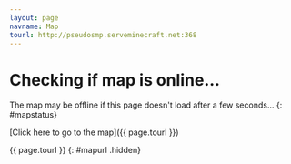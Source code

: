 ```yaml
---
layout: page
navname: Map
tourl: http://pseudosmp.serveminecraft.net:368
---
```


# Checking if map is online...

The map may be offline if this page doesn't load after a few seconds...
{: #mapstatus}

[Click here to go to the map]({{ page.tourl }})

{{ page.tourl }}
{: #mapurl .hidden}
